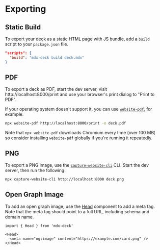 # Exporting

## Static Build

To export your deck as a static HTML page with JS bundle,
add a `build` script to your `package.json` file.

```json
"scripts": {
  "build": "mdx-deck build deck.mdx"
}
```

## PDF

To export a deck as PDF, start the dev server, visit http://localhost:8000/print and use your browser's print dialog to "Print to PDF".

If your operating system doesn't support it, you can use [`website-pdf`](https://www.npmjs.com/package/website-pdf), for example:

```sh
npx website-pdf http://localhost:8000/print -o deck.pdf
```

Note that `npx website-pdf` downloads Chromium every time (over 100 MB) so consider installing `website-pdf` globally if you're running it repeatedly.

## PNG

To export a PNG image, use the [`capture-website-cli`](https://github.com/sindresorhus/capture-website-cli) CLI.
Start the dev server, then run the following:

```sh
npx capture-website-cli http://localhost:8000 deck.png
```

## Open Graph Image

To add an open graph image, use the [Head](components.md#Head) component to add a meta tag.
Note that the meta tag should point to a full URL, including schema and domain name.

```mdx
import { Head } from 'mdx-deck'

<Head>
  <meta name="og:image" content="https://example.com/card.png" />
</Head>
```
